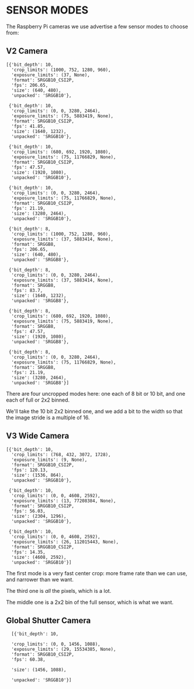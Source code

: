 # SENSOR MODES

The Raspberry Pi cameras we use advertise a few sensor modes to choose from:

## V2 Camera

```
[{'bit_depth': 10,
  'crop_limits': (1000, 752, 1280, 960),
  'exposure_limits': (37, None),
  'format': SRGGB10_CSI2P,
  'fps': 206.65,
  'size': (640, 480),
  'unpacked': 'SRGGB10'},

 {'bit_depth': 10,
  'crop_limits': (0, 0, 3280, 2464),
  'exposure_limits': (75, 5883419, None),
  'format': SRGGB10_CSI2P,
  'fps': 41.85,
  'size': (1640, 1232),
  'unpacked': 'SRGGB10'},

 {'bit_depth': 10,
  'crop_limits': (680, 692, 1920, 1080),
  'exposure_limits': (75, 11766829, None),
  'format': SRGGB10_CSI2P,
  'fps': 47.57,
  'size': (1920, 1080),
  'unpacked': 'SRGGB10'},

 {'bit_depth': 10,
  'crop_limits': (0, 0, 3280, 2464),
  'exposure_limits': (75, 11766829, None),
  'format': SRGGB10_CSI2P,
  'fps': 21.19,
  'size': (3280, 2464),
  'unpacked': 'SRGGB10'},

 {'bit_depth': 8,
  'crop_limits': (1000, 752, 1280, 960),
  'exposure_limits': (37, 5883414, None),
  'format': SRGGB8,
  'fps': 206.65,
  'size': (640, 480),
  'unpacked': 'SRGGB8'},

 {'bit_depth': 8,
  'crop_limits': (0, 0, 3280, 2464),
  'exposure_limits': (37, 5883414, None),
  'format': SRGGB8,
  'fps': 83.7,
  'size': (1640, 1232),
  'unpacked': 'SRGGB8'},

 {'bit_depth': 8,
  'crop_limits': (680, 692, 1920, 1080),
  'exposure_limits': (75, 5883419, None),
  'format': SRGGB8,
  'fps': 47.57,
  'size': (1920, 1080),
  'unpacked': 'SRGGB8'},

 {'bit_depth': 8,
  'crop_limits': (0, 0, 3280, 2464),
  'exposure_limits': (75, 11766829, None),
  'format': SRGGB8,
  'fps': 21.19,
  'size': (3280, 2464),
  'unpacked': 'SRGGB8'}]
```

There are four uncropped modes here: one each of 8 bit or 10 bit, and one each of full or 2x2 binned.

We'll take the 10 bit 2x2 binned one, and we add a bit to the width so that the image stride is a multiple of 16.

## V3 Wide Camera

```
[{'bit_depth': 10,
  'crop_limits': (768, 432, 3072, 1728),
  'exposure_limits': (9, None),
  'format': SRGGB10_CSI2P,
  'fps': 120.13,
  'size': (1536, 864),
  'unpacked': 'SRGGB10'},

 {'bit_depth': 10,
  'crop_limits': (0, 0, 4608, 2592),
  'exposure_limits': (13, 77208384, None),
  'format': SRGGB10_CSI2P,
  'fps': 56.03,
  'size': (2304, 1296),
  'unpacked': 'SRGGB10'},

 {'bit_depth': 10,
  'crop_limits': (0, 0, 4608, 2592),
  'exposure_limits': (26, 112015443, None),
  'format': SRGGB10_CSI2P,
  'fps': 14.35,
  'size': (4608, 2592),
  'unpacked': 'SRGGB10'}]
```

The first mode is a very fast center crop: more frame rate than we can use, and narrower than we want.

The third one is *all* the pixels, which is a lot.

The middle one is a 2x2 bin of the full sensor, which is what we want.

## Global Shutter Camera
```
  [{'bit_depth': 10,

  'crop_limits': (0, 0, 1456, 1088),
  'exposure_limits': (29, 15534385, None),
  'format': SRGGB10_CSI2P,
  'fps': 60.38,

  'size': (1456, 1088),

  'unpacked': 'SRGGB10'}]
```